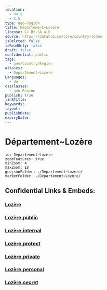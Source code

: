 ```yaml
---
location:
  - 44.5
  - 3.5
type: geo-Region
title: Département~Lozère
license: CC BY-SA 4.0
source: https://datahub.io/core/country-codes
isDeleted: false
isReadOnly: false
draft: false
confidential: public
tags:
  - geo/Country/Region
aliases:
  - Département~Lozère
Languages:
  - de
cssclasses:
  - geo-Region
publish: true
linkTitle:
keywords:
layout:
publishDate:
expiryDate:
---
```


# Département~Lozère

```leaflet
id: Département~Lozère
zoomFeatures: true 
minZoom: 4 
maxZoom: 18
geojsonFolder: ./Département~Lozère/
markerFolder: ./Département~Lozère/
```


## Confidential Links & Embeds: 

### [Lozère](/_Standards/Earth/Continent/Europe/Europe~West/France/regions~France/Occitanie/departments~Occitanie/Lozère.md) 

### [Lozère.public](/_public/Earth/Continent/Europe/Europe~West/France/regions~France/Occitanie/departments~Occitanie/Lozère.public.md) 

### [Lozère.internal](/_internal/Earth/Continent/Europe/Europe~West/France/regions~France/Occitanie/departments~Occitanie/Lozère.internal.md) 

### [Lozère.protect](/_protect/Earth/Continent/Europe/Europe~West/France/regions~France/Occitanie/departments~Occitanie/Lozère.protect.md) 

### [Lozère.private](/_private/Earth/Continent/Europe/Europe~West/France/regions~France/Occitanie/departments~Occitanie/Lozère.private.md) 

### [Lozère.personal](/_personal/Earth/Continent/Europe/Europe~West/France/regions~France/Occitanie/departments~Occitanie/Lozère.personal.md) 

### [Lozère.secret](/_secret/Earth/Continent/Europe/Europe~West/France/regions~France/Occitanie/departments~Occitanie/Lozère.secret.md)

